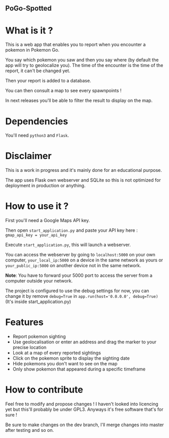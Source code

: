 PoGo-Spotted
-------------

What is it ?
============

This is a web app that enables you to report when you encounter a
pokemon in Pokemon Go.

You say which pokemon you saw and then you say where (by default the
app will try to geolocalize you). The time of the encounter is the time
of the report, it can't be changed yet.

Then your report is added to a database.

You can then consult a map to see every spawnpoints !

In next releases you'll be able to filter the result to display on the map.

Dependencies
==============

You'll need `python3` and `Flask`.

Disclaimer
==========

This is a work in progress and it's mainly done for an educational
purpose.

The app uses Flask own webserver and SQLite so this is not optimized
for deployment in production or anything.

How to use it ?
=================

First you'll need a Google Maps API key.

Then open `start_application.py` and paste your API key here :
`gmap_api_key = your_api_key`

Execute `start_application.py`, this will launch a webserver.

You can access the webserver by going to `localhost:5000` on your own
computer, `your_local_ip:5000` on a device in the same network
as yours or `your_public_ip:5000` on another device not in the same
network.

**Note**: You have to forward your 5000 port to access the server from a computer outside your network.

The project is configured to use the debug settings for now, you can
change it by remove `debug=True` in `app.run(host='0.0.0.0', debug=True)` (It's inside start_application.py)

Features
=========

* Report pokemon sighting
* Use geolocalisation or enter an address and drag the marker to your precise location
* Look at a map of every reported sightings
* Click on the pokemon sprite to display the sighting date
* Hide pokemons you don't want to see on the map
* Only show pokemon that appeared during a specific timeframe


How to contribute
===================

Feel free to modify and propose changes ! I haven't looked into 
licencing yet but this'll probably be under GPL3. Anyways it's free
software that's for sure !

Be sure to make changes on the dev branch, I'll merge changes into 
master after testing and so on.

